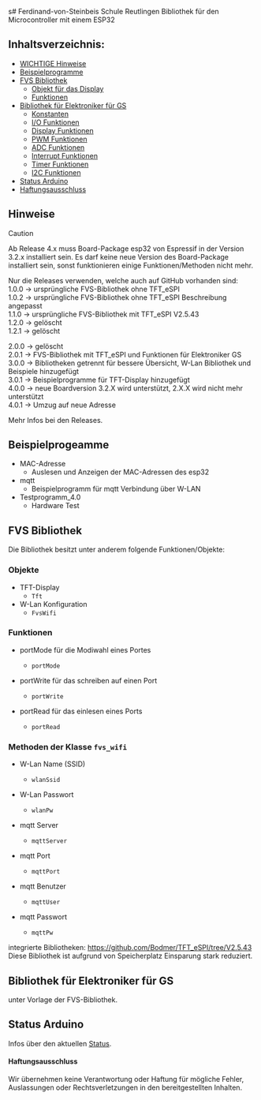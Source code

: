 s# Ferdinand-von-Steinbeis Schule Reutlingen
Bibliothek für den Microcontroller mit einem ESP32

## Inhaltsverzeichnis:

<!-- toc -->

- [WICHTIGE Hinweise](#hinweise)
- [Beispielprogramme](#beispielprogramme)
- [FVS Bibliothek](#fvs-bibliothek)
  - [Objekt für das Display](#objekt-für-das-display)
  - [Funktionen](#funktionen)
- [Bibliothek für Elektroniker für GS](#bibliothek-für-elektroniker-für-gs)
  - [Konstanten](#konstanten)
  - [I/O Funktionen](#i-o-funktionen)
  - [Display Funktionen](#display-funktionen)
  - [PWM Funktionen](#pwm-funktionen)
  - [ADC Funktionen](#adc-funktionen)
  - [Interrupt Funktionen](#interrupt-funktionen)
  - [Timer Funktionen](#timer-funktionen)
  - [I2C Funktionen](#i2c-funktionen)
- [Status Arduino](#status-arduino)
- [Haftungsausschluss](#haftungsausschluss)

<!-- tocstop -->


## Hinweise
> [!CAUTION]
> Ab Release 4.x muss Board-Package esp32 von Espressif in der Version 3.2.x installiert sein.
> Es darf keine neue Version des Board-Package installiert sein, sonst funktionieren einige Funktionen/Methoden nicht mehr.

Nur die Releases verwenden, welche auch auf GitHub vorhanden sind:\
1.0.0 -> ursprüngliche FVS-Bibliothek ohne TFT_eSPI\
1.0.2 -> ursprüngliche FVS-Bibliothek ohne TFT_eSPI Beschreibung angepasst\
1.1.0 -> ursprüngliche FVS-Bibliothek mit TFT_eSPI V2.5.43\
1.2.0 -> gelöscht\
1.2.1 -> gelöscht

2.0.0 -> gelöscht\
2.0.1 -> FVS-Bibliothek mit TFT_eSPI und Funktionen für Elektroniker GS\
3.0.0 -> Bibliotheken getrennt für bessere Übersicht, W-Lan Bibliothek und Beispiele hinzugefügt\
3.0.1 -> Beispielprogramme für TFT-Display hinzugefügt\
4.0.0 -> neue Boardversion 3.2.X wird unterstützt, 2.X.X wird nicht mehr unterstützt\
4.0.1 -> Umzug auf neue Adresse

Mehr Infos bei den Releases.

## Beispielprogeamme
- MAC-Adresse
  - Auslesen und Anzeigen der MAC-Adressen des esp32
- mqtt
  - Beispielprogramm für mqtt Verbindung über W-LAN
- Testprogramm_4.0
  - Hardware Test

## FVS Bibliothek

Die Bibliothek besitzt unter anderem folgende Funktionen/Objekte:

### Objekte
- TFT-Display
  - `Tft`
- W-Lan Konfiguration
  - `FvsWifi`

### Funktionen

- portMode für die Modiwahl eines Portes
  - `portMode`

- portWrite für das schreiben auf einen Port
  - `portWrite`

- portRead für das einlesen eines Ports
  - `portRead`

### Methoden der Klasse `fvs_wifi`

- W-Lan Name (SSID)
  - `wlanSsid`

- W-Lan Passwort
  - `wlanPw`

- mqtt Server
  - `mqttServer`

- mqtt Port
  - `mqttPort`

- mqtt Benutzer
  - `mqttUser`

- mqtt Passwort
  - `mqttPw`

integrierte Bibliotheken:
https://github.com/Bodmer/TFT_eSPI/tree/V2.5.43
Diese Bibliothek ist aufgrund von Speicherplatz Einsparung stark reduziert.

## Bibliothek für Elektroniker für GS
unter Vorlage der FVS-Bibliothek.

## Status Arduino
Infos über den aktuellen [Status](https://downloads.arduino.cc/libraries/logs/github.com/trs-fvs/fvs-esp32-bib/).


#### Haftungsausschluss
Wir übernehmen keine Verantwortung oder Haftung für mögliche Fehler, Auslassungen oder Rechtsverletzungen in den bereitgestellten Inhalten.
